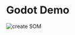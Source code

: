 # Godot Demo
![create SOM](https://github.com/RuijiaXiong46/05_Godot/assets/118354081/1d8063c2-9bbe-4833-9a51-4d0b662394ac)
